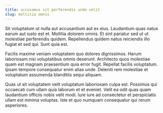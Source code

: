 ```yaml
---
title: accusamus sit perferendis unde velit
slug: mollitia omnis
---
```


Sit voluptatum ut nulla aut accusantium aut ex eius. Laudantium quas natus earum aut iusto est et. Mollitia dolorem omnis. Et sint pariatur sed ut ut molestiae perferendis quidem. Repellendus quidem natus reiciendis illo fugiat et sed qui. Sunt quia est.

Facilis maxime veniam voluptatem quo dolores dignissimos. Harum laboriosam nisi voluptatibus omnis deserunt. Architecto quos molestiae quam est magnam praesentium quia error fugit. Repellat facilis voluptatum. Ipsam tempore consequatur enim alias unde. Deleniti rem molestiae et voluptatum assumenda blanditiis sequi aliquam.

Quas ut sit voluptatem velit voluptatum laboriosam culpa est. Possimus qui occaecati cum ullam quia laborum et et eveniet. Velit ea odit quas quam laudantium officiis nobis velit modi. Iure iure ad consectetur et perspiciatis ullam est minima voluptas. Iste et quo numquam consequatur qui rerum asperiores.
